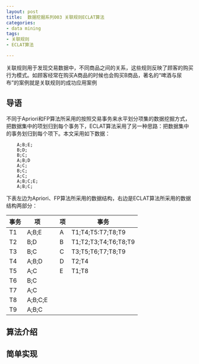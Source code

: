 ```yaml
---
layout: post
title:  数据挖掘系列003 关联规则ECLAT算法
categories:
- data mining
tags:
- 关联规则
- ECLAT算法

---
```



关联规则用于发现交易数据中，不同商品之间的关系，这些规则反映了顾客的购买行为模式。如顾客经常在购买A商品的时候也会购买B商品，著名的“啤酒与尿布”的案例就是关联规则的成功应用案例

## 导语
不同于Apriori和FP算法所采用的按照交易事务来水平划分项集的数据挖掘方式，把数据集中的项划归到每个事务下，ECLAT算法采用了另一种思路：把数据集中的事务划归到每个项下。本文采用如下数据：


		A;B;E;
		B;D;
		B;C;
		A;B;D
		A;C;
		B;C;
		A;C;
		A;B;C;E;
		A;B;C;

下表左边为Apriori、FP算法所采用的数据结构，右边是ECLAT算法所采用的数据结构两部分：

|事务| 项||项|事务|
|----|----|----|----|----|
|T1|A;B;E| |A |T1;T4;T5:T7;T8;T9 |
|T2|B;D	|	|B|T1;T2;T3;T4;T6;T8;T9|
|T3|B;C|	|C|T3;T5;T6;T7;T8;T9|
|T4|A;B;D|	|D|T2;T4|
|T5|A;C|	|E|T1;T8|
|T6|B;C|	|	|	|
|T7|A;C|	|	|	|
|T8|A;B;C;E|	|	|	|
|T9|A;B;C|	|	|	|


## 算法介绍


## 简单实现

